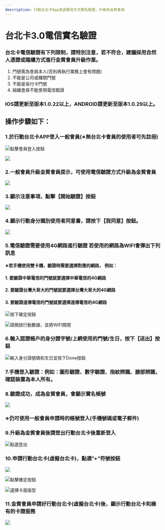 ```yaml
---
description: 行動台北卡App透過電信方式實名驗證，升級為金質會員
---
```


# 台北卡3.0電信實名驗證

### 台北卡電信驗證有下列限制，請特別注意，若不符合，建議採用自然人憑證或臨櫃方式進行金質會員升級作業。

1. 門號需為會員本人\(否則再執行業務上會有問題\)
2. 不能是公司或機關門號
3. 不能是易付卡門號
4. 組織會員不能使用電信驗證

### IOS請更新至版本1.0.22以上，ANDROID請更新至版本1.0.29以上。

## 操作步驟如下：

### 1.於行動台北卡APP登入一般會員\(※無台北卡會員的使用者可先註冊\)

![&#x9EDE;&#x64CA;&#x6703;&#x54E1;&#x767B;&#x5165;&#x6309;&#x9215;](../.gitbook/assets/image%20%2812%29.png)

![](../.gitbook/assets/image%20%2825%29.png)

### 2.一般會員升級金質會員提示，可使用電信驗證方式升級為金質會員

![](../.gitbook/assets/image%20%2816%29.png)

### 3.顯示注意事項，點擊【開始驗證】按鈕

![](../.gitbook/assets/image%20%286%29.png)

### 4.顯示行動身分識別使用者同意書，請按下【我同意】按鈕。

![](../.gitbook/assets/image%20%2813%29.png)

### 5.電信驗證需要使用4G網路進行驗證 若使用的網路為WIFI會彈出下列訊息 

#### ※若手機使用雙卡機，驗證時需要選擇對應的網路， 例如： 

#### 1. 要驗證中華電信的門號就要選擇中華電信的4G網路

####  2. 要驗證台灣大哥大的門號就要選擇台灣大哥大的4G網路

####  3. 要驗證遠傳電信的門號就要選擇遠傳電信的4G網路

![&#x6309;&#x4E0B;&#x78BA;&#x5B9A;&#x6309;&#x9215;](../.gitbook/assets/image%20%2820%29.png)

![&#x8ACB;&#x958B;&#x555F;&#x884C;&#x52D5;&#x6578;&#x64DA;&#xFF0C;&#x4E26;&#x5C07;WIFI&#x95DC;&#x9589;](../.gitbook/assets/image%20%282%29.png)

### 6.輸入認證帳戶的身分證字號/上網使用的門號/生日，按下【送出】按鈕

![&#x8F38;&#x5165;&#x8EAB;&#x5206;&#x8B49;&#x865F;&#x78BC;&#x548C;&#x751F;&#x65E5;&#x4E26;&#x6309;&#x4E0B;Done&#x6309;&#x9215;](../.gitbook/assets/image.png)

### 7.手機登入驗證：例如：圖形驗證、數字驗證、指紋辨識、臉部辨識，確認裝置為本人所有。

### 8.驗證成功，成為金質會員，會顯示實名帳號 

![](../.gitbook/assets/image%20%2821%29.png)

### ※仍可使用一般會員申請時的帳號登入\(手機號碼或電子郵件\)

### 9.升級為金質會員後請登出行動台北卡後重新登入

![&#x9EDE;&#x9078;&#x767B;&#x51FA;](../.gitbook/assets/image%20%285%29.png)

### 10.申請行動台北卡\(虛擬台北卡\)，點選”+”符號按鈕

![](../.gitbook/assets/image%20%2822%29.png)

![&#x9EDE;&#x64CA;&#x78BA;&#x5B9A;&#x6309;&#x9215;](../.gitbook/assets/image%20%281%29.png)

![&#x9078;&#x64C7;&#x5361;&#x9762;&#x7248;&#x578B;](../.gitbook/assets/image%20%289%29.png)

### 11.金質會員申請好行動台北卡\(虛擬台北卡\)後，顯示行動台北卡和擁有的卡證服務

![](../.gitbook/assets/image%20%2826%29.png)

